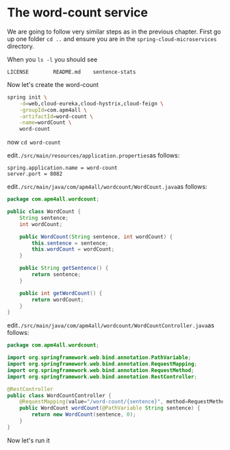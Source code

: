 # The word-count service

We are going to follow very similar steps as in the previous chapter. First go up one folder `cd ..` and ensure you are in the `spring-cloud-microservices`  directory.

When you `ls -l` you should see

```
LICENSE        README.md    sentence-stats
```

Now let's create the word-count

```bash
spring init \
    -d=web,cloud-eureka,cloud-hystrix,cloud-feign \
    -groupId=com.apm4all \
    -artifactId=word-count \
    -name=wordCount \
    word-count
```

now `cd word-count`

edit`./src/main/resources/application.properties`as follows:

```
spring.application.name = word-count
server.port = 8082
```

edit`./src/main/java/com/apm4all/wordcount/WordCount.java`as follows:

```java
package com.apm4all.wordcount;

public class WordCount {
    String sentence;
    int wordCount;

    public WordCount(String sentence, int wordCount) {
        this.sentence = sentence;
        this.wordCount = wordCount;
    }

    public String getSentence() {
        return sentence;
    }

    public int getWordCount() {
        return wordCount;
    }
}
```

edit`./src/main/java/com/apm4all/wordcount/WordCountController.java`as follows:

```java
package com.apm4all.wordcount;

import org.springframework.web.bind.annotation.PathVariable;
import org.springframework.web.bind.annotation.RequestMapping;
import org.springframework.web.bind.annotation.RequestMethod;
import org.springframework.web.bind.annotation.RestController;

@RestController
public class WordCountController {
    @RequestMapping(value="/word-count/{sentence}", method=RequestMethod.GET)
    public WordCount wordCount(@PathVariable String sentence) {
        return new WordCount(sentence, 0);
    }
}
```

Now let's run it

